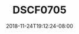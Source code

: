 ---
title: DSCF0705
date: 2018-11-24T19:12:24-08:00
draft: false
location: Cave Junction, OR
img_url: https://d17enza3bfujl8.cloudfront.net/DSCF0705.jpg
original_fn: ""
tags:
- Cave Junction, OR
- Kenai
- biking

---